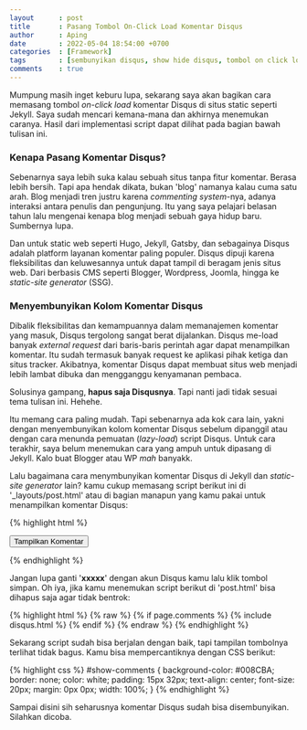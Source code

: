 ```yaml
---
layout      : post
title       : Pasang Tombol On-Click Load Komentar Disqus
author      : Aping
date        : 2022-05-04 18:54:00 +0700
categories  : [Framework]
tags        : [sembunyikan disqus, show hide disqus, tombol on click load disqus]
comments    : true
---
```

Mumpung masih inget keburu lupa, sekarang saya akan bagikan cara memasang tombol *on-click load* komentar Disqus di situs static seperti Jekyll. Saya sudah mencari kemana-mana dan akhirnya menemukan caranya. Hasil dari implementasi script dapat dilihat pada bagian bawah tulisan ini.

### Kenapa Pasang Komentar Disqus?

Sebenarnya saya lebih suka kalau sebuah situs tanpa fitur komentar. Berasa lebih bersih. Tapi apa hendak dikata, bukan 'blog' namanya kalau cuma satu arah. Blog menjadi tren justru karena *commenting system*-nya, adanya interaksi antara penulis dan pengunjung. Itu yang saya pelajari belasan tahun lalu mengenai kenapa blog menjadi sebuah gaya hidup baru. Sumbernya lupa.

Dan untuk static web seperti Hugo, Jekyll, Gatsby, dan sebagainya Disqus adalah platform layanan komentar paling populer. Disqus dipuji karena fleksibilitas dan keluwesannya untuk dapat tampil di beragam jenis situs web. Dari berbasis CMS seperti Blogger, Wordpress, Joomla, hingga ke *static-site generator* (SSG).

### Menyembunyikan Kolom Komentar Disqus

Dibalik fleksibilitas dan kemampuannya dalam memanajemen komentar yang masuk, Disqus tergolong sangat berat dijalankan. Disqus me-load banyak *external request* dari baris-baris perintah agar dapat menampilkan komentar. Itu sudah termasuk banyak request ke aplikasi pihak ketiga dan situs tracker. Akibatnya, komentar Disqus dapat membuat situs web menjadi lebih lambat dibuka dan mengganggu kenyamanan pembaca.

Solusinya gampang, **hapus saja Disqusnya**. Tapi nanti jadi tidak sesuai tema tulisan ini. Hehehe.

Itu memang cara paling mudah. Tapi sebenarnya ada kok cara lain, yakni dengan menyembunyikan kolom komentar Disqus sebelum dipanggil atau dengan cara menunda pemuatan (*lazy-load*) script Disqus. Untuk cara terakhir, saya belum menemukan cara yang ampuh untuk dipasang di Jekyll. Kalo buat Blogger atau WP *mah* banyakk.

Lalu bagaimana cara menymbunyikan komentar Disqus di Jekyll dan *static-site generator* lain? kamu cukup memasang script berikut ini di '_layouts/post.html' atau di bagian manapun yang kamu pakai untuk menampilkan komentar Disqus:

{% highlight html %}
<div class="comments-block">
    <button id="show-comments" onclick="disqus();return false;">Tampilkan Komentar</button>
</div>

<div id="disqus_thread"></div>

<script>
var disqus_loaded = false;
var disqus_shortname = 'xxxxx'; //Ganti dengan username Disqus kamu

function disqus() {

    if (!disqus_loaded)  {
        disqus_loaded = true;

        var e = document.createElement("script");
        e.type = "text/javascript";
        e.async = true;
        e.src = "//" + disqus_shortname + ".disqus.com/embed.js";
        (document.getElementsByTagName("head")[0] ||
        document.getElementsByTagName("body")[0])
        .appendChild(e);

        //Sembunyikan tombol setelah diklik
        document.getElementById("show-comments").style.display = "none";
    }
}

//Buka komentar sesaat setelah diklik
var hash = window.location.hash.substr(1);
if (hash.length > 8) {
    if (hash.substring(0, 8) == "comment-") {
        disqus();
    }
}

//Hapus baris ini untuk mencegah crawling dari search engine
if(/bot|google|baidu|bing|msn|duckduckgo|slurp|yandex/i.test(navigator.userAgent)) {
   disqus();
}
</script>
{% endhighlight %}

Jangan lupa ganti '**xxxxx**' dengan akun Disqus kamu lalu klik tombol simpan. Oh iya, jika kamu menemukan script berikut di 'post.html' bisa dihapus saja agar tidak bentrok:

{% highlight html %}
{% raw %}
{% if page.comments %}
    {% include disqus.html %}
{% endif %}
{% endraw %} 
{% endhighlight %}

Sekarang script sudah bisa berjalan dengan baik, tapi tampilan tombolnya terlihat tidak bagus. Kamu bisa mempercantiknya dengan CSS berikut:

{% highlight css %}
#show-comments {
    background-color: #008CBA;
    border: none;
    color: white;
    padding: 15px 32px;
    text-align: center;
    font-size: 20px;
    margin: 0px 0px;
    width: 100%;
}
{% endhighlight %}

Sampai disini sih seharusnya komentar Disqus sudah bisa disembunyikan. Silahkan dicoba.
